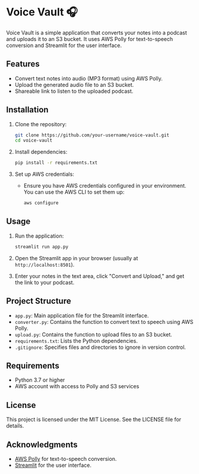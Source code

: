 # Voice Vault 🎧

Voice Vault is a simple application that converts your notes into a podcast and uploads it to an S3 bucket. It uses AWS Polly for text-to-speech conversion and Streamlit for the user interface.

## Features

- Convert text notes into audio (MP3 format) using AWS Polly.
- Upload the generated audio file to an S3 bucket.
- Shareable link to listen to the uploaded podcast.

## Installation

1. Clone the repository:

   ```bash
   git clone https://github.com/your-username/voice-vault.git
   cd voice-vault
   ```

2. Install dependencies:

   ```bash
   pip install -r requirements.txt
   ```

3. Set up AWS credentials:
   - Ensure you have AWS credentials configured in your environment. You can use the AWS CLI to set them up:
     ```bash
     aws configure
     ```

## Usage

1. Run the application:

   ```bash
   streamlit run app.py
   ```

2. Open the Streamlit app in your browser (usually at `http://localhost:8501`).

3. Enter your notes in the text area, click "Convert and Upload," and get the link to your podcast.

## Project Structure

- `app.py`: Main application file for the Streamlit interface.
- `converter.py`: Contains the function to convert text to speech using AWS Polly.
- `upload.py`: Contains the function to upload files to an S3 bucket.
- `requirements.txt`: Lists the Python dependencies.
- `.gitignore`: Specifies files and directories to ignore in version control.

## Requirements

- Python 3.7 or higher
- AWS account with access to Polly and S3 services

## License

This project is licensed under the MIT License. See the LICENSE file for details.

## Acknowledgments

- [AWS Polly](https://aws.amazon.com/polly/) for text-to-speech conversion.
- [Streamlit](https://streamlit.io/) for the user interface.
